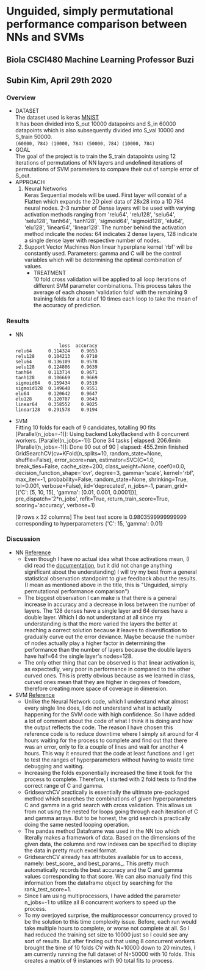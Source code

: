 # Unguided, simply permutational performance comparison between NNs and SVMs
## Biola CSCI480 Machine Learning Professor Buzi
## Subin Kim, April 29th 2020
### Overview
- DATASET  
  The dataset used is keras [MNIST](https://keras.io/datasets/#mnist-database-of-handwritten-digits)  
  It has been divided into S_out 10000 datapoints and S_in 60000 datapoints which is also subsequently divided into S_val 10000 and S_train 50000.  
`(60000, 784) (10000, 784) (50000, 784) (10000, 784)`  
- GOAL  
  The goal of the project is to train the S_train datapoints using 12 iterations of permutations of NN layers and ~~undefined~~ iterations of permutations of SVM parameters to compare their out of sample error of S_out.
- APPROACH
  1. Neural Networks  
    Keras Sequential models will be used. First layer will consist of a Flatten which expands the 2D pixel data of 28x28 into a 1D 784 neural nodes. 2-3 number of Dense layers will be used with varying activation methods ranging from 'relu64', 'relu128', 'selu64', 'selu128', 'tanh64', 'tanh128', 'sigmoid64', 'sigmoid128', 'elu64', 'elu128', 'linear64', 'linear128'. The number behind the activation method indicate the nodes: 64 indicates 2 dense layers, 128 indicate a single dense layer with respective number of nodes.
  2. Support Vector Machines
    Non linear hyperplane kernel 'rbf' will be constantly used. Parameters: gamma and C will be the control variables which will be determining the optimal combination of values. 
     - TREATMENT    
        10 fold cross validation will be applied to all loop iterations of different SVM parameter combinations. This process takes the average of each chosen 'validation fold' with the remaining 9 training folds for a total of 10 times each loop to take the mean of the accuracy of prediction.
### Results
- NN  
    ```
                    loss  accuracy
    relu64      0.114324    0.9653
    relu128     0.104213    0.9710
    selu64      0.136109    0.9578
    selu128     0.124806    0.9639
    tanh64      0.113714    0.9671
    tanh128     0.106669    0.9669
    sigmoid64   0.159434    0.9519
    sigmoid128  0.149648    0.9551
    elu64       0.120642    0.9647
    elu128      0.120707    0.9643
    linear64    0.358552    0.9025
    linear128   0.291578    0.9194
    ```
- SVM  
    Fitting 10 folds for each of 9 candidates, totalling 90 fits
    [Parallel(n_jobs=-1)]: Using backend LokyBackend with 8 concurrent workers.
    [Parallel(n_jobs=-1)]: Done  34 tasks      | elapsed: 206.6min
    [Parallel(n_jobs=-1)]: Done  90 out of  90 | elapsed: 455.2min finished
    GridSearchCV(cv=KFold(n_splits=10, random_state=None, shuffle=False),
                error_score=nan,
                estimator=SVC(C=1.0, break_ties=False, cache_size=200,
                            class_weight=None, coef0=0.0,
                            decision_function_shape='ovr', degree=3,
                            gamma='scale', kernel='rbf', max_iter=-1,
                            probability=False, random_state=None, shrinking=True,
                            tol=0.001, verbose=False),
                iid='deprecated', n_jobs=-1,
                param_grid=[{'C': [5, 10, 15], 'gamma': [0.01, 0.001, 0.0001]}],
                pre_dispatch='2*n_jobs', refit=True, return_train_score=True,
                scoring='accuracy', verbose=1)

    [9 rows x 32 columns]
    The best test score is 0.9803599999999999 corresponding to hyperparameters {'C': 15, 'gamma': 0.01}

### Discussion  
  - NN [Reference](https://www.tensorflow.org/guide/keras/train_and_evaluate)
    - Even though I have no actual idea what those activations mean, (I did read the [documentation](https://keras.io/activations/), but it did not change anything significant about the understanding) I will try my best from a general statistical observation standpoint to give feedback about the results. (I mean as mentioned above in the title, this is "Unguided, simply permutational performance comparison")
    - The biggest observation I can make is that there is a general increase in accuracy and a decrease in loss between the number of layers. The 128 denses have a single layer and 64 denses have a double layer. Which I do not understand at all since my understanding is that the more varied the layers the better at reaching a correct solution because it leaves to diversification to gradually curve out the error deviance. Maybe because the number of nodes actually play a higher factor in determining the performance than the number of layers because the double layers have half=64 the single layer's nodes=128.
    - The only other thing that can be observed is that linear activation is, as expectedly, very poor in performance in compared to the other curved ones. This is pretty obvious because as we learned in class, curved ones mean that they are higher in degrees of freedom, therefore creating more space of coverage in dimension.  
  - SVM [Reference](https://www.kaggle.com/nishan192/mnist-digit-recognition-using-svm)
    - Unlike the Neural Network code, which I understand what almost every single line does, I do not understand what is actually happening for the SVM code with high confidence. So I have added a lot of comment about the code of what I think it is doing and how the output reflects the code. The reason I have chosen this reference code is to reduce downtime where I simply sit around for 4 hours waiting for the process to complete and find out that there was an error, only to fix a couple of lines and wait for another 4 hours. This way it ensured that the code at least functions and I get to test the ranges of hyperparameters without having to waste time debugging and waiting. 
    - Increasing the folds exponentially increased the time it took for the process to complete. Therefore, I started with 2 fold tests to find the correct range of C and gamma.
    - GridsearchCV practically is essentially the ultimate pre-packaged method which searches the combinations of given hyperparameters C and gamma in a grid search with cross validation. This allows us from not using the nested for loops going through each iteration of C and gamma arrays. But to be honest, the grid search is practically doing the same nested looping operation.
    - The pandas method Dataframe was used in the NN too which literally makes a framework of data. Based on the dimensions of the given data, the columns and row indexes can be specified to display the data in pretty much excel format.
    - GridsearchCV already has attributes available for us to access, namely: best_score_ and best_params_. This pretty much automatically records the best accuracy and the C and gamma values corresponding to that score. We can also manually find this information from the dataframe object by searching for the rank_test_score=1.
    - Since I am using multiprocessors, I have added the parameter n_jobs=-1 to utilize all 8 concurrent workers to speed up the process. 
    - To my overjoyed surprise, the multiprocessor concurrency proved to be the solution to this time complexity issue. Before, each run would take multiple hours to complete, or worse not complete at all. So I had reduced the training set size to 10000 just so I could see any sort of results. But after finding out that using 8 concurrent workers brought the time of 10 folds CV with N=10000 down to 20 minutes, I am currently running the full dataset of N=50000 with 10 folds. This creates a matrix of 9 instances with 90 total fits to process. 